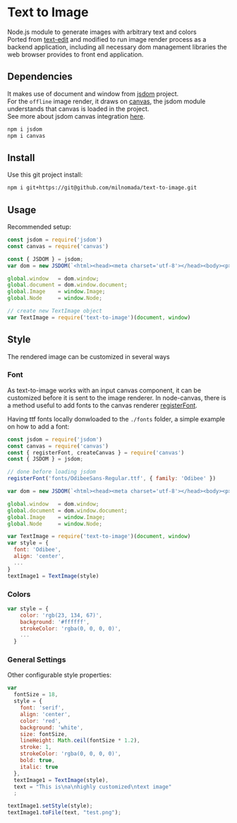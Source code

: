 # Text to Image

Node.js module to generate images with arbitrary text and colors  
Ported from [text-edit](https://github.com/zonayedpca/text-image) and modified to run image render process as a backend application, including all necessary dom management libraries the web browser provides to front end application.

## Dependencies
It makes use of document and window from [jsdom](https://github.com/jsdom/jsdom) project.  
For the `offline` image render, it draws on [canvas](https://github.com/Automattic/node-canvas), the jsdom module understands that
canvas is loaded in the project.  
See more about jsdom canvas integration [here](https://github.com/jsdom/jsdom#canvas-support).  

```bash
npm i jsdom
npm i canvas
```

## Install
Use this git project install:

```bash
npm i git+https://git@github.com/milnomada/text-to-image.git
```

## Usage

Recommended setup:  

```js
const jsdom = require('jsdom')
const canvas = require('canvas')

const { JSDOM } = jsdom;
var dom = new JSDOM(`<html><head><meta charset='utf-8'></head><body><p>Hello world</p></body></html>`);

global.window   = dom.window;
global.document = dom.window.document;
global.Image    = window.Image;
global.Node     = window.Node;

// create new TextImage object
var TextImage = require('text-to-image')(document, window)
```

## Style

The rendered image can be customized in several ways

### Font

As text-to-image works with an input canvas component, it can be customized before it is sent to the image renderer.
In node-canvas, there is a method useful to add fonts to the canvas renderer [registerFont](https://github.com/Automattic/node-canvas#registerfont).  

Having ttf fonts locally donwloaded to the `./fonts` folder,  a simple example on how to add a font:

```js
const jsdom = require('jsdom')
const canvas = require('canvas')
const { registerFont, createCanvas } = require('canvas')
const { JSDOM } = jsdom;

// done before loading jsdom
registerFont('fonts/OdibeeSans-Regular.ttf', { family: 'Odibee' })

var dom = new JSDOM(`<html><head><meta charset='utf-8'></head><body><p>Hello world</p></body></html>`);

global.window   = dom.window;
global.document = dom.window.document;
global.Image    = window.Image;
global.Node     = window.Node;

var TextImage = require('text-to-image')(document, window)
var style = {
  font: 'Odibee',
  align: 'center',
  ...
}
textImage1 = TextImage(style)
```

### Colors

```js
var style = {
    color: 'rgb(23, 134, 67)',
    background: '#ffffff',
    strokeColor: 'rgba(0, 0, 0, 0)',
    ...
  }
```

### General Settings

Other configurable style properties:

```js
var
  fontSize = 18,
  style = {
    font: 'serif',
    align: 'center',
    color: 'red',
    background: 'white',
    size: fontSize,
    lineHeight: Math.ceil(fontSize * 1.2),
    stroke: 1,
    strokeColor: 'rgba(0, 0, 0, 0)',
    bold: true,
    italic: true
  },
  textImage1 = TextImage(style),
  text = "This is\na\nhighly customized\ntext image"
  ;

textImage1.setStyle(style);
textImage1.toFile(text, "test.png");
```
